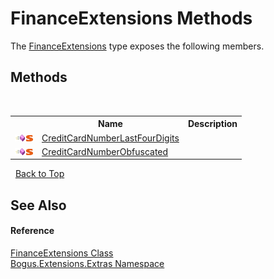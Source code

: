 # FinanceExtensions Methods
 

The <a href="T_Bogus_Extensions_Extras_FinanceExtensions">FinanceExtensions</a> type exposes the following members.


## Methods
&nbsp;<table><tr><th></th><th>Name</th><th>Description</th></tr><tr><td>![Public method](media/pubmethod.gif "Public method")![Static member](media/static.gif "Static member")</td><td><a href="M_Bogus_Extensions_Extras_FinanceExtensions_CreditCardNumberLastFourDigits">CreditCardNumberLastFourDigits</a></td><td /></tr><tr><td>![Public method](media/pubmethod.gif "Public method")![Static member](media/static.gif "Static member")</td><td><a href="M_Bogus_Extensions_Extras_FinanceExtensions_CreditCardNumberObfuscated">CreditCardNumberObfuscated</a></td><td /></tr></table>&nbsp;
<a href="#financeextensions-methods">Back to Top</a>

## See Also


#### Reference
<a href="T_Bogus_Extensions_Extras_FinanceExtensions">FinanceExtensions Class</a><br /><a href="N_Bogus_Extensions_Extras">Bogus.Extensions.Extras Namespace</a><br />
